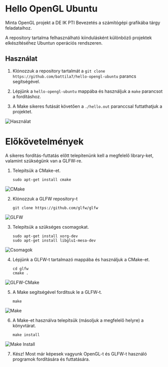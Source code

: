 # Hello OpenGL Ubuntu
Minta OpenGL projekt a DE IK PTI Bevezetés a számítógépi grafikába tárgy feladataihoz.

A repository tartalma felhasználható kiindulásként különböző projektek elkészítéséhez Ubuntun operációs rendszeren.

## Használat
1. Klónozzuk a repository tartalmát a
  ``
  git clone https://github.com/battila7/hello-opengl-ubuntu
  ``
  parancs segítségével.

2. Lépjünk a ``hello-opengl-ubuntu`` mappába és használjuk a ``make`` parancsot a fordításhoz.
3. A Make sikeres futását követően a ``./hello.out`` paranccsal futtathatjuk a projektet.

![Használat](https://2tiscg-bn1306.files.1drv.com/y3mXixk4pfhs_fB2Lq8mxG8_JJXXqbFaIuRm5buxw5MApkHGfQmXbiPc-suW4ELO9cNGQoNKF5v6Rqga6Ln1zUiZysn0-D13pl1QQfF6J8Hg0V-slG9Se0ERCiiCIpnC-zFXCEcDfs25DmwBVsSGlvAdb9Ss6ZbupjOWbVlHVKnNkY?width=660&height=495&cropmode=none)

# Előkövetelmények
A sikeres fordítás-futtatás előtt telepítenünk kell a megfelelő library-ket, valamint szükségünk van a GLFW-re. 

1. Telepítsük a CMake-et.
   ~~~~
   sudo apt-get install cmake
   ~~~~

  ![CMake](https://cxv6mq-bn1306.files.1drv.com/y3mkFfFXaQZQ3crAAjTmVLsWZvAK8YsQZvk2VpazG0eKA8M_gM5vfUKSFrqwK8xow0Ycpv1n-sQbCSBUxc0sDY9y_4s5TbldjfdYUpL6H_z-54fYKfk2S3v7zFSZztcsoxP_GFv59C426uBpk2AhAxo3p4XQ4eR2c9Yconf48SYQNc?width=660&height=495&cropmode=none)
  
2. Klónozzuk a GLFW repository-t
   ~~~~
   git clone https://github.com/glfw/glfw
   ~~~~

  ![GLFW](https://2tky3a-bn1306.files.1drv.com/y3mStvKaO0hOJASpz49YgSSWEMH534qnKSO6A2x1svlozia8TTgtuUhdOrkl_ojn6S9xITUtpHW1jVKtriO56s4ST9Ake2tNmj2irn-d4ziCF1w5bv60g3n8slVVQb_BiidDclskSLeoBsdhebgrVTTU4lgx0ZgNSbKTzv231AMUPg?width=660&height=495&cropmode=none)
  
3. Telepítsük a szükséges csomagokat.
   ~~~~
   sudo apt-get install xorg-dev
   sudo apt-get install libglu1-mesa-dev
   ~~~~

  ![Csomagok](https://2tizuq-bn1306.files.1drv.com/y3mUX8oSwFMt31nC8Owf7TQzPc0s8VWTW5pBJccdczPBh2NDyDVM6hBkMrbMEMxltW2ssSR1CRWa5BHU32nuycR7VXLMp2wIXLfAVMtuztidD3Xab5ZB_w6kbKGA2oHnVi4EC8xle65aaZOtducNMFdcQXO4apHW_ZfaecrrD7KHf0?width=660&height=495&cropmode=none)

4. Lépjünk a GLFW-t tartalmazó mappába és használjuk a CMake-et.
   ~~~~
   cd glfw
   cmake .
   ~~~~

  ![GLFW-CMake](https://2tjpog-bn1306.files.1drv.com/y3mE3tvHmHP6v1QPq_-h5HHOv8Cwm8yAZCzB-T8YaCuu4nS-qqvWrgGCcRXMjMfZVdKJ_bu1Flg3BKhqFFfqK9rTaHa9HfmqHyQcTlGFa-GL3Enz5rNnsCTtTVpm3m9-LOHp4ARiY-X9QliECGqxfD9Kd9TRa0XJ5R3_JmxdFzwHH0?width=660&height=495&cropmode=none)
  
5. A Make segítségével fordítsuk le a GLFW-t.
   ~~~~
   make
   ~~~~

  ![Make](https://2tloxq-bn1306.files.1drv.com/y3meX3ppDZ6bc_vT5lSWkqJNzcxNkJkl_BiUxDyv__oMe-iIKHycKq3chS11tiHkHogOpWJDV6y2nRhLIsaGZ7Rr6RkG9EtA4Qy5FqhudZURqO_N6nfWJ9gbxUQxKiZ8Nqq2uk3ACPCntFJYKNE_dbjys2o6ChmtjMTEvrnEXYQXf4?width=660&height=495&cropmode=none)
  
6. A Make-et használva telepítsük (másoljuk a megfelelő helyre) a könyvtárat.
   ~~~~
   make install
   ~~~~

  ![Make Install](https://2tlhfg-bn1306.files.1drv.com/y3mEvLuLbNOB607KOgk9Y0SWx6bxAk1H-YiC1R-fhPy8Qw8sisdieNFZFzS2p3iJpC3kw8C-hKxIF9WH0Q8s6bhIuhbYsWaIRa5AWhncEzfgZLwXDA7YtC_3fe93d2vn82I_y8rjbgNoNQOhQ5uDRjlVxSvCyO_DDKjY4pW_71A0eU?width=660&height=495&cropmode=none)

7. Kész! Most már képesek vagyunk OpenGL-t és GLFW-t használó programok fordítására és futtatására.
